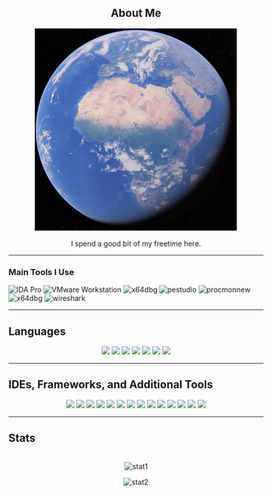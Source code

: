 
<h2 align="center">About Me</h2>
<div align="center">
    <img src="https://raw.githubusercontent.com/KNelson0x0/KNelson0x0/main/Earth.jpg" width="400" height="400"/>
    <p align="center">I spend a good bit of my freetime here.<p>
</div>

***

<h3 align="left">Main Tools I Use</h3>
<p align="left"> 
<img src="https://mrnbayoh.github.io/36c3/images/ida_pro_logo.png" alt="IDA Pro" width="40" height="40"/>
<img src="https://upload.wikimedia.org/wikipedia/commons/5/5a/Vmware_workstation_16_icon.svg" alt="VMware Workstation" width="40" height="40">
<img src="https://raw.githubusercontent.com/hasherezade/pe-bear-releases/master/logo/main_ico.png" alt="x64dbg" width="40" height="40"/> 
<img src="https://cdn.lo4d.com/t/icon/128/pestudio.png" alt="pestudio" width="40" height="40"/> 
<img src="https://pics.computerbase.de/1/9/6/6/1/logo-256.png" alt="procmonnew" width="40" height="40"/> 
<img src="https://raw.githubusercontent.com/x64dbg/x64dbg/development/src/bug64.ico" alt="x64dbg" width="40" height="40"/>
<img src="https://www.vectorlogo.zone/logos/wireshark/wireshark-icon.svg" alt="wireshark" width="40" height="40"/>

</p>

***

<h2>Languages</h2>

<div align="center">
    <img src="https://img.shields.io/badge/Bash-4EAA25?style=for-the-badge&logo=GNUBash&logoColor=white">
    <img src="https://img.shields.io/badge/C-A8B9CC?style=for-the-badge&logo=C&logoColor=white">
    <img src="https://img.shields.io/badge/CSharp-147EFB?style=for-the-badge&logo=CSharp&logoColor=white">
    <img src="https://img.shields.io/badge/C++-00599C?style=for-the-badge&logo=C%2B%2B&logoColor=white">
    <img src="https://img.shields.io/badge/Java-323330?style=for-the-badge&logo=java&logoColor=F7DF1E">
    <img src="https://img.shields.io/badge/JavaScript-323330?style=for-the-badge&logo=javascript&logoColor=F7DF1E">
    <img src="https://img.shields.io/badge/Python-3776AB?style=for-the-badge&logo=python&logoColor=yellow">
</div>


***


<h2>IDEs, Frameworks, and Additional Tools</h2>
<div align="center">
    <img src="https://img.shields.io/badge/Affinity%20Designer-1B72BE?style=for-the-badge&logo=AffinityDesigner&logoColor=white">
    <img src="https://img.shields.io/badge/Azure-40078D4?style=for-the-badge&logo=MicrosoftAzure&logoColor=white">
    <img src="https://img.shields.io/badge/Brave-FF1B2D?style=for-the-badge&logo=Brave&logoColor=white">
    <img src="https://img.shields.io/badge/Firefox%20Browser-FF7139?style=for-the-badge&logo=FirefoxBrowser&logoColor=white">
    <img src="https://img.shields.io/badge/GitHub-181717?style=for-the-badge&logo=GitHub&logoColor=white">
    <img src="https://img.shields.io/badge/Intellij%20IDEA-000000?style=for-the-badge&logo=IntellijIDEA&logoColor=white">
    <img src="https://img.shields.io/badge/Jupyter-F37626.svg?&style=for-the-badge&logo=Jupyter&logoColor=white">
    <img src="https://img.shields.io/badge/Kibana-005571?style=for-the-badge&logo=Kibana&logoColor=F7DF1E">
    <img src="https://img.shields.io/badge/Markdown-000000?style=for-the-badge&logo=markdown&logoColor=white">
    <img src="https://img.shields.io/badge/TensorFlow-FF6F00?style=for-the-badge&logo=TensorFlow&logoColor=white">
    <img src="https://img.shields.io/badge/VirtualBox-183A61?style=for-the-badge&logo=VirtualBox&logoColor=white">
    <img src="https://img.shields.io/badge/VisualStudio-5C2D91?style=for-the-badge&logo=VisualStudio&logoColor=white">
    <img src="https://img.shields.io/badge/Visual_Studio_Code-0078D4?style=for-the-badge&logo=visual%20studio%20code&logoColor=white">
    <img src="https://img.shields.io/badge/XCode-147EFB?style=for-the-badge&logo=Xcode&logoColor=white">
</div>


***

<h2 align="Left">Stats</h2>
<br/>
<div align="center">
    <img src="https://github-readme-streak-stats.herokuapp.com?user=KNelson0x0&theme=radical&hide_border=true&date_format=M%20j%5B%2C%20Y%5D" alt="stat1">
    <p><img src="https://github-readme-stats.vercel.app/api?username=KNelson0x0&show_icons=true&locale=en&theme=dark" alt="stat2" /></p>


</div>
